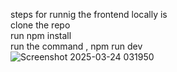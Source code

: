steps for runnig the frontend locally is  
clone the repo   
run npm install   
run the command , npm run dev   
![Screenshot 2025-03-24 031950](https://github.com/user-attachments/assets/4f41eeba-6560-4b52-b903-047ae9d0b677)

